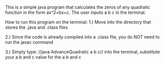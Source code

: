 This is a simple java program that calculates the zeros of any quadratic function in the form ax^2+bx+c. The user inputs a b c in the terminal.

How to run this program on the terminal:
1.) Move into the directory that stores the .java and .class files

2.) Since the code is already compiled into a .class file, you do NOT need to run the javac command

3.) Simply type: //java AdvanceQuadratic a b c// into the terminal, substitute your a b and c value for the a b and c 
